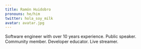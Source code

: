 ```yaml
---
title: Ramón Huidobro
pronouns: he/him
twitter: hola_soy_milk
avatar: avatar.jpg
---
```


Software engineer with over 10 years experience. Public speaker. Community member. Developer educator. Live streamer.
